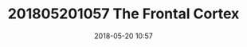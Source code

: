 ---
title: 201805201057 The Frontal Cortex
date: 2018-05-20 10:57
tags: #neuroscience #brainstructure
---